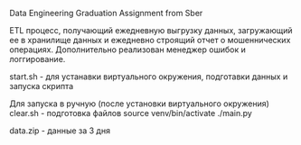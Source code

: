 Data Engineering Graduation Assignment from Sber

ETL процесс, получающий ежедневную выгрузку данных, загружающий ее в хранилище данных и ежедневно строящий отчет о мошеннических операциях.
Дополнительно реализован менеджер ошибок и логгирование.


start.sh - для устанавки виртуального окружения, подготавки данных и запуска скрипта

Для запуска в ручную (после установки виртуального окружения)
clear.sh - подготовка файлов
source venv/bin/activate
./main.py

data.zip - данные за 3 дня
